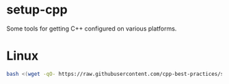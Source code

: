 # setup-cpp
Some tools for getting C++ configured on various platforms.

# Linux

```sh
bash <(wget -qO- https://raw.githubusercontent.com/cpp-best-practices/setup-cpp/main/ubuntu.sh)
```
